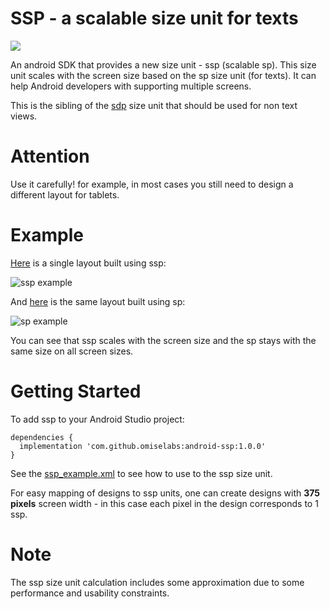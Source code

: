 # SSP - a scalable size unit for texts

[![](https://jitpack.io/v/omiselabs/android-ssp.svg)](https://jitpack.io/#omiselabs/android-ssp)

An android SDK that provides a new size unit - ssp (scalable sp). This size unit scales with the screen size based on the sp size unit (for texts). It can help Android developers with supporting multiple screens.

This is the sibling of the [sdp](https://github.com/intuit/sdp) size unit that should be used for non text views.

# Attention
Use it carefully! for example, in most cases you still need to design a different layout for tablets.

# Example
[Here](https://github.com/intuit/ssp/blob/master/ssp-android/src/main/res/layout/ssp_example.xml) is a single layout built using ssp:

![ssp example](https://github.com/intuit/ssp/blob/master/ssp_example.png)

And [here](https://github.com/intuit/ssp/blob/master/ssp-android/src/main/res/layout/sp_example.xml) is the same layout built using sp:

![sp example](https://github.com/intuit/ssp/blob/master/sp_example.png)

You can see that ssp scales with the screen size and the sp stays with the same size on all screen sizes.

# Getting Started

To add ssp to your Android Studio project:
  
  ```
  dependencies {
    implementation 'com.github.omiselabs:android-ssp:1.0.0'
  }
  ```
  
See the [ssp_example.xml](https://github.com/intuit/ssp/blob/master/ssp-android/src/main/res/layout/ssp_example.xml) to see how to use to the ssp size unit.

For easy mapping of designs to ssp units, one can create designs with **375 pixels** screen width - in this case each pixel in the design corresponds to 1 ssp.

# Note
The ssp size unit calculation includes some approximation due to some performance and usability constraints.
